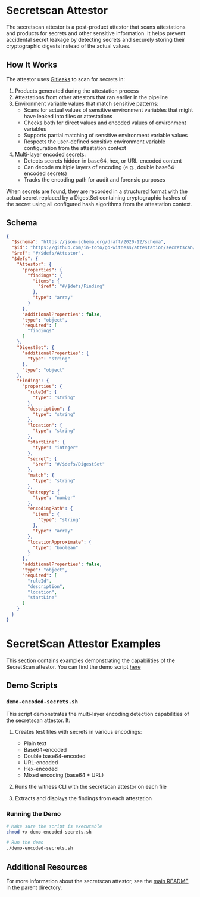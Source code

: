# Secretscan Attestor
The secretscan attestor is a post-product attestor that scans attestations and products for secrets and other sensitive information. It helps prevent accidental secret leakage by detecting secrets and securely storing their cryptographic digests instead of the actual values.

## How It Works
The attestor uses [Gitleaks](https://github.com/zricethezav/gitleaks) to scan for secrets in:

1. Products generated during the attestation process
2. Attestations from other attestors that ran earlier in the pipeline
3. Environment variable values that match sensitive patterns:
   - Scans for actual values of sensitive environment variables that might have leaked into files or attestations
   - Checks both for direct values and encoded values of environment variables
   - Supports partial matching of sensitive environment variable values
   - Respects the user-defined sensitive environment variable configuration from the attestation context
4. Multi-layer encoded secrets:
   - Detects secrets hidden in base64, hex, or URL-encoded content
   - Can decode multiple layers of encoding (e.g., double base64-encoded secrets)
   - Tracks the encoding path for audit and forensic purposes

When secrets are found, they are recorded in a structured format with the actual secret replaced by a DigestSet containing cryptographic hashes of the secret using all configured hash algorithms from the attestation context.

## Schema
```json
{
  "$schema": "https://json-schema.org/draft/2020-12/schema",
  "$id": "https://github.com/in-toto/go-witness/attestation/secretscan/attestor",
  "$ref": "#/$defs/Attestor",
  "$defs": {
    "Attestor": {
      "properties": {
        "findings": {
          "items": {
            "$ref": "#/$defs/Finding"
          },
          "type": "array"
        }
      },
      "additionalProperties": false,
      "type": "object",
      "required": [
        "findings"
      ]
    },
    "DigestSet": {
      "additionalProperties": {
        "type": "string"
      },
      "type": "object"
    },
    "Finding": {
      "properties": {
        "ruleId": {
          "type": "string"
        },
        "description": {
          "type": "string"
        },
        "location": {
          "type": "string"
        },
        "startLine": {
          "type": "integer"
        },
        "secret": {
          "$ref": "#/$defs/DigestSet"
        },
        "match": {
          "type": "string"
        },
        "entropy": {
          "type": "number"
        },
        "encodingPath": {
          "items": {
            "type": "string"
          },
          "type": "array"
        },
        "locationApproximate": {
          "type": "boolean"
        }
      },
      "additionalProperties": false,
      "type": "object",
      "required": [
        "ruleId",
        "description",
        "location",
        "startLine"
      ]
    }
  }
}
```

# SecretScan Attestor Examples

This section contains examples demonstrating the capabilities of the SecretScan attestor. You can find the demo script [here](https://github.com/in-toto/go-witness/blob/main/attestation/secretscan/examples/demo-encoded-secrets.sh)

## Demo Scripts

### `demo-encoded-secrets.sh`

This script demonstrates the multi-layer encoding detection capabilities of the secretscan attestor. It:

1. Creates test files with secrets in various encodings:
   - Plain text
   - Base64-encoded
   - Double base64-encoded
   - URL-encoded
   - Hex-encoded
   - Mixed encoding (base64 + URL)

2. Runs the witness CLI with the secretscan attestor on each file

3. Extracts and displays the findings from each attestation

### Running the Demo

```sh
# Make sure the script is executable
chmod +x demo-encoded-secrets.sh

# Run the demo
./demo-encoded-secrets.sh
```

## Additional Resources

For more information about the secretscan attestor, see the [main README](https://github.com/in-toto/go-witness/blob/main/attestation/secretscan/README.md) in the parent directory.
